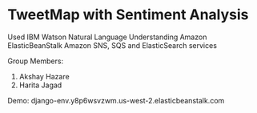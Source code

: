 # TweetMap with Sentiment Analysis

Used IBM Watson Natural Language Understanding
Amazon ElasticBeanStalk
Amazon SNS, SQS and ElasticSearch services

Group Members:
1. Akshay Hazare
2. Harita Jagad

Demo:
django-env.y8p6wsvzwm.us-west-2.elasticbeanstalk.com
 
